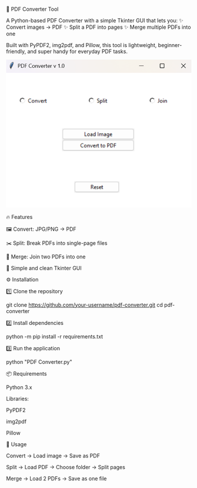 📄 PDF Converter Tool

A Python-based PDF Converter with a simple Tkinter GUI that lets you:
✨ Convert images → PDF
✨ Split a PDF into pages
✨ Merge multiple PDFs into one

Built with PyPDF2, img2pdf, and Pillow, this tool is lightweight, beginner-friendly, and super handy for everyday PDF tasks.

![image_alt](https://github.com/khushbu0130/PDF_Converter/blob/28211d8684e245c493c882b3492e30561ebb3ea4/screenshots/Convert.png)

🔥 Features

🖼️ Convert: JPG/PNG → PDF

✂️ Split: Break PDFs into single-page files

🔗 Merge: Join two PDFs into one

🎨 Simple and clean Tkinter GUI



⚙️ Installation

1️⃣ Clone the repository

git clone https://github.com/your-username/pdf-converter.git
cd pdf-converter


2️⃣ Install dependencies

python -m pip install -r requirements.txt


3️⃣ Run the application

python "PDF Converter.py"



📦 Requirements

Python 3.x

Libraries:

PyPDF2

img2pdf

Pillow



🚀 Usage

Convert → Load image → Save as PDF

Split → Load PDF → Choose folder → Split pages

Merge → Load 2 PDFs → Save as one file
